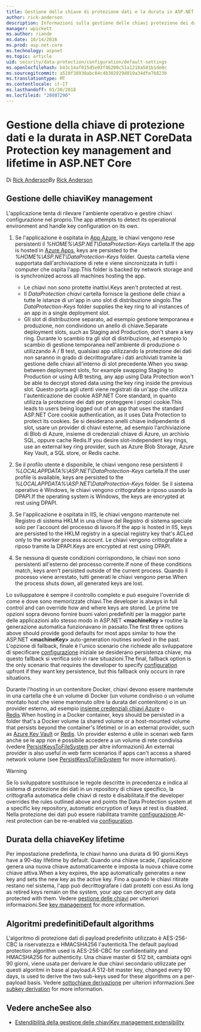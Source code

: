 ```yaml
---
title: Gestione della chiave di protezione dati e la durata in ASP.NET Core
author: rick-anderson
description: Informazioni sulla gestione delle chiavi protezione dei dati e la durata in ASP.NET Core.
manager: wpickett
ms.author: riande
ms.date: 10/14/2016
ms.prod: asp.net-core
ms.technology: aspnet
ms.topic: article
uid: security/data-protection/configuration/default-settings
ms.openlocfilehash: b43c14af015d5e03f46200c51a1218a581b1de0c
ms.sourcegitcommit: a510f38930abc84c4b302029d019a34dfe76823b
ms.translationtype: MT
ms.contentlocale: it-IT
ms.lasthandoff: 01/30/2018
ms.locfileid: "28887290"
---
```

# <a name="data-protection-key-management-and-lifetime-in-aspnet-core"></a><span data-ttu-id="6fcf4-103">Gestione della chiave di protezione dati e la durata in ASP.NET Core</span><span class="sxs-lookup"><span data-stu-id="6fcf4-103">Data Protection key management and lifetime in ASP.NET Core</span></span>

<span data-ttu-id="6fcf4-104">Di [Rick Anderson](https://twitter.com/RickAndMSFT)</span><span class="sxs-lookup"><span data-stu-id="6fcf4-104">By [Rick Anderson](https://twitter.com/RickAndMSFT)</span></span>

## <a name="key-management"></a><span data-ttu-id="6fcf4-105">Gestione delle chiavi</span><span class="sxs-lookup"><span data-stu-id="6fcf4-105">Key management</span></span>

<span data-ttu-id="6fcf4-106">L'applicazione tenta di rilevare l'ambiente operativo e gestire chiavi configurazione nel proprio.</span><span class="sxs-lookup"><span data-stu-id="6fcf4-106">The app attempts to detect its operational environment and handle key configuration on its own.</span></span>

1. <span data-ttu-id="6fcf4-107">Se l'applicazione è ospitata in [App Azure](https://azure.microsoft.com/services/app-service/), le chiavi vengono rese persistenti il *%HOME%\ASP.NET\DataProtection-Keys* cartella.</span><span class="sxs-lookup"><span data-stu-id="6fcf4-107">If the app is hosted in [Azure Apps](https://azure.microsoft.com/services/app-service/), keys are persisted to the *%HOME%\ASP.NET\DataProtection-Keys* folder.</span></span> <span data-ttu-id="6fcf4-108">Questa cartella viene supportata dall'archiviazione di rete e viene sincronizzata in tutti i computer che ospita l'app.</span><span class="sxs-lookup"><span data-stu-id="6fcf4-108">This folder is backed by network storage and is synchronized across all machines hosting the app.</span></span>
   * <span data-ttu-id="6fcf4-109">Le chiavi non sono protette inattivi.</span><span class="sxs-lookup"><span data-stu-id="6fcf4-109">Keys aren't protected at rest.</span></span>
   * <span data-ttu-id="6fcf4-110">Il *DataProtection chiavi* cartella fornisce la gestione delle chiavi a tutte le istanze di un'app in uno slot di distribuzione singolo.</span><span class="sxs-lookup"><span data-stu-id="6fcf4-110">The *DataProtection-Keys* folder supplies the key ring to all instances of an app in a single deployment slot.</span></span>
   * <span data-ttu-id="6fcf4-111">Gli slot di distribuzione separato, ad esempio gestione temporanea e produzione, non condividono un anello di chiave.</span><span class="sxs-lookup"><span data-stu-id="6fcf4-111">Separate deployment slots, such as Staging and Production, don't share a key ring.</span></span> <span data-ttu-id="6fcf4-112">Durante lo scambio tra gli slot di distribuzione, ad esempio lo scambio di gestione temporanea nell'ambiente di produzione o utilizzando A / B test, qualsiasi app utilizzando la protezione dei dati non saranno in grado di decrittografare i dati archiviati tramite la gestione delle chiavi all'interno di slot precedente.</span><span class="sxs-lookup"><span data-stu-id="6fcf4-112">When you swap between deployment slots, for example swapping Staging to Production or using A/B testing, any app using Data Protection won't be able to decrypt stored data using the key ring inside the previous slot.</span></span> <span data-ttu-id="6fcf4-113">Questo porta agli utenti viene registrati da un'app che utilizza l'autenticazione dei cookie ASP.NET Core standard, in quanto utilizza la protezione dei dati per proteggere i propri cookie.</span><span class="sxs-lookup"><span data-stu-id="6fcf4-113">This leads to users being logged out of an app that uses the standard ASP.NET Core cookie authentication, as it uses Data Protection to protect its cookies.</span></span> <span data-ttu-id="6fcf4-114">Se si desiderano anelli chiave indipendente di slot, usare un provider di chiavi esterne, ad esempio l'archiviazione di Blob di Azure, insieme di credenziali chiave di Azure, un archivio SQL, oppure cache Redis.</span><span class="sxs-lookup"><span data-stu-id="6fcf4-114">If you desire slot-independent key rings, use an external key ring provider, such as Azure Blob Storage, Azure Key Vault, a SQL store, or Redis cache.</span></span>

1. <span data-ttu-id="6fcf4-115">Se il profilo utente è disponibile, le chiavi vengono rese persistenti il *%LOCALAPPDATA%\ASP.NET\DataProtection-Keys* cartella.</span><span class="sxs-lookup"><span data-stu-id="6fcf4-115">If the user profile is available, keys are persisted to the *%LOCALAPPDATA%\ASP.NET\DataProtection-Keys* folder.</span></span> <span data-ttu-id="6fcf4-116">Se il sistema operativo è Windows, le chiavi vengono crittografate a riposo usando la DPAPI.</span><span class="sxs-lookup"><span data-stu-id="6fcf4-116">If the operating system is Windows, the keys are encrypted at rest using DPAPI.</span></span>

1. <span data-ttu-id="6fcf4-117">Se l'applicazione è ospitata in IIS, le chiavi vengono mantenute nel Registro di sistema HKLM in una chiave del Registro di sistema speciale solo per l'account del processo di lavoro.</span><span class="sxs-lookup"><span data-stu-id="6fcf4-117">If the app is hosted in IIS, keys are persisted to the HKLM registry in a special registry key that's ACLed only to the worker process account.</span></span> <span data-ttu-id="6fcf4-118">Le chiavi vengono crittografate a riposo tramite la DPAPI.</span><span class="sxs-lookup"><span data-stu-id="6fcf4-118">Keys are encrypted at rest using DPAPI.</span></span>

1. <span data-ttu-id="6fcf4-119">Se nessuna di queste condizioni corrispondono, le chiavi non sono persistenti all'esterno del processo corrente.</span><span class="sxs-lookup"><span data-stu-id="6fcf4-119">If none of these conditions match, keys aren't persisted outside of the current process.</span></span> <span data-ttu-id="6fcf4-120">Quando il processo viene arrestato, tutti generati le chiavi vengono perse.</span><span class="sxs-lookup"><span data-stu-id="6fcf4-120">When the process shuts down, all generated keys are lost.</span></span>

<span data-ttu-id="6fcf4-121">Lo sviluppatore è sempre il controllo completo e può eseguire l'override di come e dove sono memorizzate chiavi.</span><span class="sxs-lookup"><span data-stu-id="6fcf4-121">The developer is always in full control and can override how and where keys are stored.</span></span> <span data-ttu-id="6fcf4-122">Le prime tre opzioni sopra devono fornire buoni valori predefiniti per la maggior parte delle applicazioni allo stesso modo in ASP.NET  **\<machineKey >** routine la generazione automatica funzionavano in passato.</span><span class="sxs-lookup"><span data-stu-id="6fcf4-122">The first three options above should provide good defaults for most apps similar to how the ASP.NET **\<machineKey>** auto-generation routines worked in the past.</span></span> <span data-ttu-id="6fcf4-123">L'opzione di fallback, finale è l'unico scenario che richiede allo sviluppatore di specificare [configurazione](xref:security/data-protection/configuration/overview) iniziale se desiderano persistenza chiave, ma questo fallback si verifica solo in rare situazioni.</span><span class="sxs-lookup"><span data-stu-id="6fcf4-123">The final, fallback option is the only scenario that requires the developer to specify [configuration](xref:security/data-protection/configuration/overview) upfront if they want key persistence, but this fallback only occurs in rare situations.</span></span>

<span data-ttu-id="6fcf4-124">Durante l'hosting in un contenitore Docker, chiavi devono essere mantenute in una cartella che è un volume di Docker (un volume condiviso o un volume montato host che viene mantenuto oltre la durata del contenitore) o in un provider esterno, ad esempio [insieme credenziali chiavi Azure](https://azure.microsoft.com/services/key-vault/) o [Redis](https://redis.io/).</span><span class="sxs-lookup"><span data-stu-id="6fcf4-124">When hosting in a Docker container, keys should be persisted in a folder that's a Docker volume (a shared volume or a host-mounted volume that persists beyond the container's lifetime) or in an external provider, such as [Azure Key Vault](https://azure.microsoft.com/services/key-vault/) or [Redis](https://redis.io/).</span></span> <span data-ttu-id="6fcf4-125">Un provider esterno è utile in scenari web farm anche se le app non è possibile accedere a un volume di rete condivisa (vedere [PersistKeysToFileSystem](xref:security/data-protection/configuration/overview#persistkeystofilesystem) per altre informazioni).</span><span class="sxs-lookup"><span data-stu-id="6fcf4-125">An external provider is also useful in web farm scenarios if apps can't access a shared network volume (see [PersistKeysToFileSystem](xref:security/data-protection/configuration/overview#persistkeystofilesystem) for more information).</span></span>

> [!WARNING]
> <span data-ttu-id="6fcf4-126">Se lo sviluppatore sostituisce le regole descritte in precedenza e indica al sistema di protezione dei dati in un repository di chiave specifico, la crittografia automatica delle chiavi di resto è disabilitata.</span><span class="sxs-lookup"><span data-stu-id="6fcf4-126">If the developer overrides the rules outlined above and points the Data Protection system at a specific key repository, automatic encryption of keys at rest is disabled.</span></span> <span data-ttu-id="6fcf4-127">Nella protezione dei dati può essere riabilitata tramite [configurazione](xref:security/data-protection/configuration/overview).</span><span class="sxs-lookup"><span data-stu-id="6fcf4-127">At-rest protection can be re-enabled via [configuration](xref:security/data-protection/configuration/overview).</span></span>

## <a name="key-lifetime"></a><span data-ttu-id="6fcf4-128">Durata della chiave</span><span class="sxs-lookup"><span data-stu-id="6fcf4-128">Key lifetime</span></span>

<span data-ttu-id="6fcf4-129">Per impostazione predefinita, le chiavi hanno una durata di 90 giorni.</span><span class="sxs-lookup"><span data-stu-id="6fcf4-129">Keys have a 90-day lifetime by default.</span></span> <span data-ttu-id="6fcf4-130">Quando una chiave scade, l'applicazione genera una nuova chiave automaticamente e imposta la nuova chiave come chiave attiva.</span><span class="sxs-lookup"><span data-stu-id="6fcf4-130">When a key expires, the app automatically generates a new key and sets the new key as the active key.</span></span> <span data-ttu-id="6fcf4-131">Fino a quando le chiavi ritirate restano nel sistema, l'app può decrittografare i dati protetti con essi.</span><span class="sxs-lookup"><span data-stu-id="6fcf4-131">As long as retired keys remain on the system, your app can decrypt any data protected with them.</span></span> <span data-ttu-id="6fcf4-132">Vedere [gestione delle chiavi](xref:security/data-protection/implementation/key-management#key-expiration-and-rolling) per ulteriori informazioni.</span><span class="sxs-lookup"><span data-stu-id="6fcf4-132">See [key management](xref:security/data-protection/implementation/key-management#key-expiration-and-rolling) for more information.</span></span>

## <a name="default-algorithms"></a><span data-ttu-id="6fcf4-133">Algoritmi predefiniti</span><span class="sxs-lookup"><span data-stu-id="6fcf4-133">Default algorithms</span></span>

<span data-ttu-id="6fcf4-134">L'algoritmo di protezione dati di payload predefinito utilizzato è AES-256-CBC la riservatezza e HMACSHA256 l'autenticità.</span><span class="sxs-lookup"><span data-stu-id="6fcf4-134">The default payload protection algorithm used is AES-256-CBC for confidentiality and HMACSHA256 for authenticity.</span></span> <span data-ttu-id="6fcf4-135">Una chiave master di 512 bit, cambiata ogni 90 giorni, viene usata per derivare le due chiavi secondario utilizzate per questi algoritmi in base al payload.</span><span class="sxs-lookup"><span data-stu-id="6fcf4-135">A 512-bit master key, changed every 90 days, is used to derive the two sub-keys used for these algorithms on a per-payload basis.</span></span> <span data-ttu-id="6fcf4-136">Vedere [sottochiave derivazione](xref:security/data-protection/implementation/subkeyderivation#additional-authenticated-data-and-subkey-derivation) per ulteriori informazioni.</span><span class="sxs-lookup"><span data-stu-id="6fcf4-136">See [subkey derivation](xref:security/data-protection/implementation/subkeyderivation#additional-authenticated-data-and-subkey-derivation) for more information.</span></span>

## <a name="see-also"></a><span data-ttu-id="6fcf4-137">Vedere anche</span><span class="sxs-lookup"><span data-stu-id="6fcf4-137">See also</span></span>

* [<span data-ttu-id="6fcf4-138">Estendibilità della gestione delle chiavi</span><span class="sxs-lookup"><span data-stu-id="6fcf4-138">Key management extensibility</span></span>](xref:security/data-protection/extensibility/key-management)
